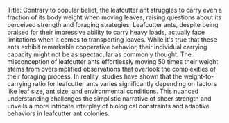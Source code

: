 Title: Contrary to popular belief, the leafcutter ant struggles to carry even a fraction of its body weight when moving leaves, raising questions about its perceived strength and foraging strategies.
Leafcutter ants, despite being praised for their impressive ability to carry heavy loads, actually face limitations when it comes to transporting leaves. While it's true that these ants exhibit remarkable cooperative behavior, their individual carrying capacity might not be as spectacular as commonly thought. The misconception of leafcutter ants effortlessly moving 50 times their weight stems from oversimplified observations that overlook the complexities of their foraging process. In reality, studies have shown that the weight-to-carrying ratio for leafcutter ants varies significantly depending on factors like leaf size, ant size, and environmental conditions. This nuanced understanding challenges the simplistic narrative of sheer strength and unveils a more intricate interplay of biological constraints and adaptive behaviors in leafcutter ant colonies.